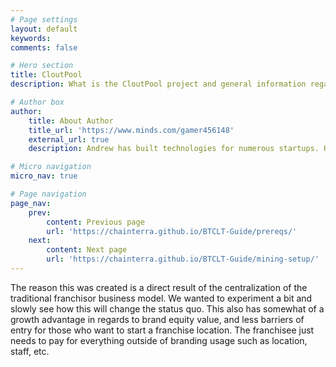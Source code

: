 ```yaml
---
# Page settings
layout: default
keywords:
comments: false

# Hero section
title: CloutPool
description: What is the CloutPool project and general information regarding CloutPool.

# Author box
author:
    title: About Author
    title_url: 'https://www.minds.com/gamer456148'
    external_url: true
    description: Andrew has built technologies for numerous startups. He currently does research in Computational Genomics, Distributed Systems, and Quantum Computing. He is a Copt, and likes to play a variety of sports or build things in his free time.

# Micro navigation
micro_nav: true

# Page navigation
page_nav:
    prev:
        content: Previous page
        url: 'https://chainterra.github.io/BTCLT-Guide/prereqs/'
    next:
        content: Next page
        url: 'https://chainterra.github.io/BTCLT-Guide/mining-setup/'
---
```


The reason this was created is a direct result of the centralization of the traditional franchisor business model. We wanted to experiment a bit and slowly see how this  will change the status quo. This also has somewhat of a growth advantage in regards to brand equity value, and less barriers of entry for those who want to start a franchise location. The franchisee just needs to pay for everything outside of branding usage such as location, staff, etc.
